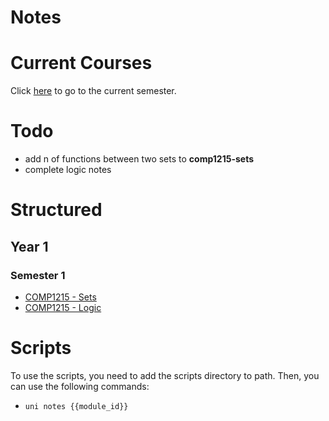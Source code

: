 # Notes

# Current Courses
Click [here](#semester-1) to go to the current semester.

# Todo
 - add n of functions between two sets to **comp1215-sets**
 - complete logic notes

# Structured
## Year 1
### Semester 1
 - [COMP1215 - Sets](university/output/comp1215-sets.pdf)
 - [COMP1215 - Logic](university/output/comp1215-logic.pdf)

# Scripts
To use the scripts, you need to add the scripts directory to path.
Then, you can use the following commands:
 - `uni notes {{module_id}}`